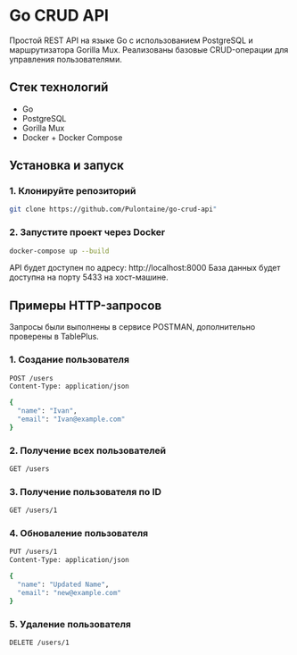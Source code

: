 # Go CRUD API

Простой REST API на языке Go с использованием PostgreSQL и маршрутизатора Gorilla Mux. Реализованы базовые CRUD-операции для управления пользователями.

## Стек технологий

- Go
- PostgreSQL
- Gorilla Mux
- Docker + Docker Compose

## Установка и запуск

### 1. Клонируйте репозиторий

```bash
git clone https://github.com/Pulontaine/go-crud-api"
```

### 2. Запустите проект через Docker
```bash
docker-compose up --build
```
API будет доступен по адресу: http://localhost:8000
База данных будет доступна на порту 5433 на хост-машине.

## Примеры HTTP-запросов

Запросы были выполнены в сервисе POSTMAN, дополнительно проверены в TablePlus.

### 1. Создание пользователя
```bash
POST /users
Content-Type: application/json

{
  "name": "Ivan",
  "email": "Ivan@example.com"
}
```

### 2. Получение всех пользователей
```bash
GET /users
```

### 3. Получение пользователя по ID
```bash
GET /users/1
```

### 4. Обноваление пользователя
```bash
PUT /users/1
Content-Type: application/json

{
  "name": "Updated Name",
  "email": "new@example.com"
}
```

### 5. Удаление пользователя
```bash 
DELETE /users/1
```